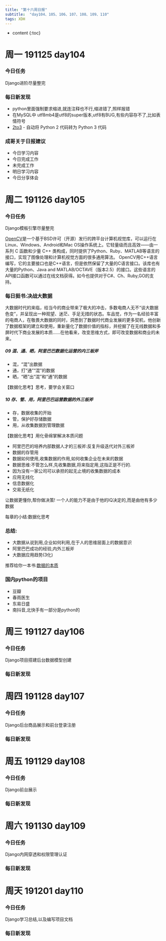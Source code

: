 ```yaml
---  
title: "第十六周日报"   
subtitle:  "day104、105、106、107、108、109、110"   
tags: XDH    
---  
```





* content
{:toc}




# 周一 191125 day104 
### 今日任务
Django进阶尽量整完

### 每日新发现
- python里面强制要求缩进,就连注释也不行,缩进错了,照样报错
- 在MySQL中 utf8mb4是utf8的super版本,utf8有BUG,有些内容存不了,比如表情符号
- [2to3](https://docs.python.org/zh-cn/3.7/library/2to3.html) - 自动将 Python 2 代码转为 Python 3 代码

### 成哥关于日报建议
- 今日学习内容
- 今日完成工作
- 未完成工作
- 明日学习内容
- 今日分享体会
# 周二 191126 day105
### 今日任务
Django模板引擎尽量整完


[OpenCV](https://opencv.org/)是一个基于BSD许可（开源）发行的跨平台计算机视觉库，可以运行在Linux、Windows、Android和Mac OS操作系统上。它轻量级而且高效——由一系列 C 函数和少量 C++ 类构成，同时提供了Python、Ruby、MATLAB等语言的接口，实现了图像处理和计算机视觉方面的很多通用算法。
OpenCV用C++语言编写，它的主要接口也是C++语言，但是依然保留了大量的C语言接口。该库也有大量的Python、Java and MATLAB/OCTAVE（版本2.5）的接口。这些语言的API接口函数可以通过在线文档获得。如今也提供对于C#、Ch、Ruby,GO的支持。

### 每日挺书:决战大数据

大数据时代的来临，给当今的商业带来了极大的冲击，多数电商人无不“谈大数据色变”，并呈现出一种观望、迷茫、手足无措的状态。车品觉，作为一名经验丰富的电商人，在敬畏大数据的同时，洞悉到了数据时代商业发展的更多契机，他创新了数据框架的建立和使用，重新量化了数据价值的指标，并挖掘了在无线数据和多屏时代下商业发展的本质……在他看来，改变思维方式，即可改变数据和商业的未来。

##### 09 混、通、晒，阿里巴巴数据化运营的内三板斧
- 混，“混”出数据
- 通，打“通”“混”的数据
- 晒，“晒”出“混”和“通”的数据

【数据化思考】思考，要学会关窗口
##### 10 存、管、用，阿里巴巴运营数据的外三板斧
- 存，数据收集的开始
- 管，保护好存储数据
- 用，从收集数据到管理数据

【数据化思考】用化骨绵掌解决本质问题

- 阿里巴巴的培养内部数据人才的三板斧:反复升级迭代对外三板斧
- 数据的存管用
- 数据如何使用,收集数据的作用,如何收集企业在未来的数据
- 数据思维:不管怎么样,先收集数据,将来指定用,这指正是不行的.
- 因为没有一家公司可以承担的起无止境的收集数据的成本
- 应用无线化
- 信息数据化
- 交易无纸化

让数据更懂你,帮你做决策!
一个人的能力不是由于他的IQ决定的,而是由他有多少数据

每章的小结:数据化思考

### 总结:
- 大数据从说到用,企业如何利用,在于人的思维层面上的数据意识
- 阿里巴巴成功的经验,内外三板斧
- 大数据应用趋势(3化)


推荐给你一本书:[数据的本质](https://baike.baidu.com/item/%E6%95%B0%E6%8D%AE%E7%9A%84%E6%9C%AC%E8%B4%A8/22164345)

### 国内python的项目
- 豆瓣
- 春雨医生
- 东易日盛
- 南抖音,北快手有一部分是python的

# 周三 191127 day106
### 今日任务
Django项目搭建后台数据模型创建


### 每日新发现

# 周四 191128 day107
### 今日任务
Django后台商品展示和前台登录注册

### 每日新发现

# 周五 191129 day108
### 今日任务
Django前台展示

### 每日新发现

# 周六 191130 day109
### 今日任务
Django内网穿透和权限管理认证


### 每日新发现

# 周天 191201 day110
### 今日任务
Django学习总结,以及编写项目文档



### 每日新发现


